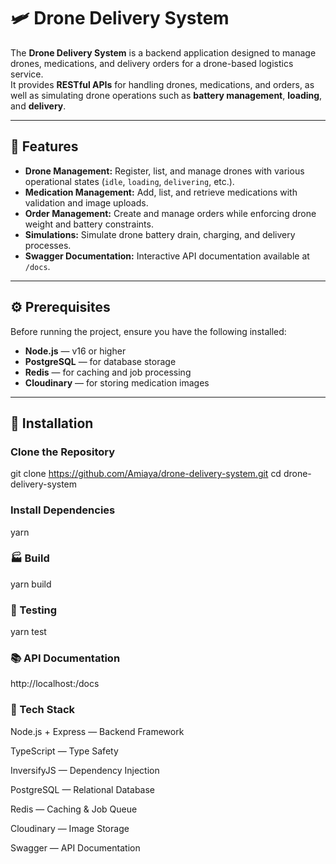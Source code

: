 # 🛩️ Drone Delivery System

The **Drone Delivery System** is a backend application designed to manage drones, medications, and delivery orders for a drone-based logistics service.  
It provides **RESTful APIs** for handling drones, medications, and orders, as well as simulating drone operations such as **battery management**, **loading**, and **delivery**.

---

## 🚀 Features

- **Drone Management:** Register, list, and manage drones with various operational states (`idle`, `loading`, `delivering`, etc.).
- **Medication Management:** Add, list, and retrieve medications with validation and image uploads.
- **Order Management:** Create and manage orders while enforcing drone weight and battery constraints.
- **Simulations:** Simulate drone battery drain, charging, and delivery processes.
- **Swagger Documentation:** Interactive API documentation available at `/docs`.

---

## ⚙️ Prerequisites

Before running the project, ensure you have the following installed:

- **Node.js** — v16 or higher
- **PostgreSQL** — for database storage
- **Redis** — for caching and job processing
- **Cloudinary** — for storing medication images

---

## 🧩 Installation

### Clone the Repository

git clone https://github.com/Amiaya/drone-delivery-system.git
cd drone-delivery-system

### Install Dependencies

yarn

### 🏭 Build

yarn build

### 🧹 Testing

yarn test

### 📚 API Documentation

http://localhost:<PORT>/docs

### 🧠 Tech Stack

Node.js + Express — Backend Framework

TypeScript — Type Safety

InversifyJS — Dependency Injection

PostgreSQL — Relational Database

Redis — Caching & Job Queue

Cloudinary — Image Storage

Swagger — API Documentation
